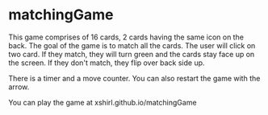 # matchingGame

This game comprises of 16 cards, 2 cards having the same icon on the back. The goal of the game is to match all the cards. 
The user will click on two card. If they match, they will turn green and the cards stay face up on the screen. 
If they don't match, they flip over back side up. 

There is a timer and a move counter. You can also restart the game with the arrow. 

You can play the game at xshirl.github.io/matchingGame
